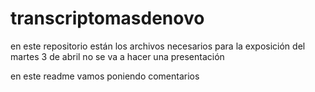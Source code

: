 # transcriptomasdenovo
en este repositorio están los archivos necesarios para la exposición del martes 3 de abril
no se va a hacer una presentación

en este readme vamos poniendo comentarios 
